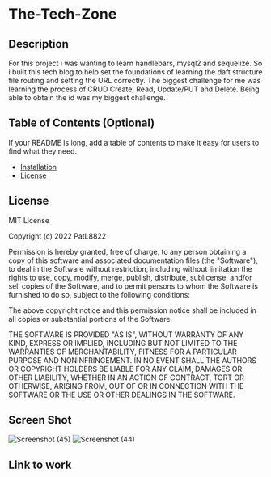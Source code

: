 # The-Tech-Zone

## Description

For this project i was wanting to learn handlebars, mysql2 and sequelize. So i built this tech blog to help set the foundations of learning the daft structure file routing and setting the URL correctly. The biggest challenge for me was learning the process of CRUD Create, Read, Update/PUT and Delete. Being able to obtain the id was my biggest challenge.

## Table of Contents (Optional)

If your README is long, add a table of contents to make it easy for users to find what they need.

- [Installation](#installation)
- [License](#license)
## License

MIT License

Copyright (c) 2022 PatL8822

Permission is hereby granted, free of charge, to any person obtaining a copy
of this software and associated documentation files (the "Software"), to deal
in the Software without restriction, including without limitation the rights
to use, copy, modify, merge, publish, distribute, sublicense, and/or sell
copies of the Software, and to permit persons to whom the Software is
furnished to do so, subject to the following conditions:

The above copyright notice and this permission notice shall be included in all
copies or substantial portions of the Software.

THE SOFTWARE IS PROVIDED "AS IS", WITHOUT WARRANTY OF ANY KIND, EXPRESS OR
IMPLIED, INCLUDING BUT NOT LIMITED TO THE WARRANTIES OF MERCHANTABILITY,
FITNESS FOR A PARTICULAR PURPOSE AND NONINFRINGEMENT. IN NO EVENT SHALL THE
AUTHORS OR COPYRIGHT HOLDERS BE LIABLE FOR ANY CLAIM, DAMAGES OR OTHER
LIABILITY, WHETHER IN AN ACTION OF CONTRACT, TORT OR OTHERWISE, ARISING FROM,
OUT OF OR IN CONNECTION WITH THE SOFTWARE OR THE USE OR OTHER DEALINGS IN THE
SOFTWARE.

## Screen Shot
![Screenshot (45)](https://user-images.githubusercontent.com/110148234/214227351-ebd3cd3c-44aa-4f2f-aebb-0436e90afa88.png)
![Screenshot (44)](https://user-images.githubusercontent.com/110148234/214227355-10666393-874c-488b-b056-aa5cb1cf0f96.png)

## Link to work